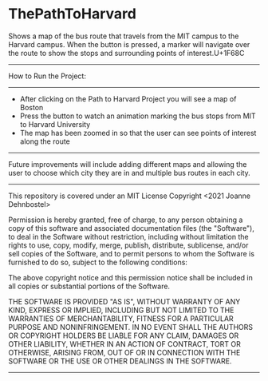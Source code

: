 # ThePathToHarvard
Shows a map of the bus route that travels from the MIT campus to the Harvard campus. When the button is pressed, a marker will navigate over the route to show the stops and surrounding points of interest.U+1F68C

***

How to Run the Project:

***
<ul>
<li>After clicking on the Path to Harvard Project you will see a map of Boston</li>
<li>Press the button to watch an animation marking the bus stops from MIT to Harvard University</li>
<li>The map has been zoomed in so that the user can see points of interest along the route</li>
</ul>


***
  
Future improvements will include adding different maps and allowing the user to choose which city they are in and multiple bus routes in each city.
***
  
This repository is covered under an MIT License
Copyright <2021 Joanne Dehnbostel>

Permission is hereby granted, free of charge, to any person obtaining a copy of this software and associated documentation files (the "Software"), to deal in the Software without restriction, including without limitation the rights to use, copy, modify, merge, publish, distribute, sublicense, and/or sell copies of the Software, and to permit persons to whom the Software is furnished to do so, subject to the following conditions:

The above copyright notice and this permission notice shall be included in all copies or substantial portions of the Software.

THE SOFTWARE IS PROVIDED "AS IS", WITHOUT WARRANTY OF ANY KIND, EXPRESS OR IMPLIED, INCLUDING BUT NOT LIMITED TO THE WARRANTIES OF MERCHANTABILITY, FITNESS FOR A PARTICULAR PURPOSE AND NONINFRINGEMENT. IN NO EVENT SHALL THE AUTHORS OR COPYRIGHT HOLDERS BE LIABLE FOR ANY CLAIM, DAMAGES OR OTHER LIABILITY, WHETHER IN AN ACTION OF CONTRACT, TORT OR OTHERWISE, ARISING FROM, OUT OF OR IN CONNECTION WITH THE SOFTWARE OR THE USE OR OTHER DEALINGS IN THE SOFTWARE.
***

